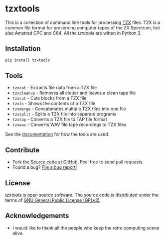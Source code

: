 # tzxtools

This is a collection of command line tools for processing [TZX](http://www.worldofspectrum.org/TZXformat.html) files. TZX is a common file format for preserving computer tapes of the ZX Spectrum, but also Amstrad CPC and C64. All the _tzxtools_ are witten in Python 3.

## Installation

```sh
pip install tzxtools
```

## Tools

* `tzxcat` - Extracts file data from a TZX file
* `tzxcleanup` - Removes all clutter and leaves a clean tape file
* `tzxcut` - Cuts blocks from a TZX file
* `tzxls` - Shows the contents of a TZX file
* `tzxmerge` - Concatenates multiple TZX files into one file
* `tzxsplit` - Splits a TZX file into separate programs
* `tzxtap` - Converts a TZX file to TAP file format
* `tzxwav` - Converts WAV file tape recordings to TZX files

See the [documentation](https://shredzone.org/docs/tzxtools/index.html) for how the tools are used.

## Contribute

* Fork the [Source code at GitHub](https://github.com/shred/tzxtools). Feel free to send pull requests.
* Found a bug? [File a bug report!](https://github.com/shred/tzxtools/issues)

## License

_tzxtools_ is open source software. The source code is distributed under the terms of [GNU General Public License (GPLv3)](https://www.gnu.org/licenses/gpl-3.0.en.html#content).

## Acknowledgements

* I would like to thank all the people who keep the retro computing scene alive.
